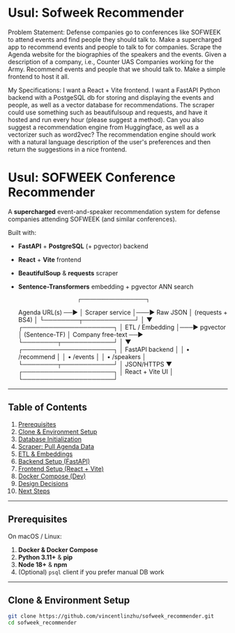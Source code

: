 # Usul: Sofweek Recommender

Problem Statement:
Defense companies go to conferences like SOFWEEK to attend events and find people they should talk to. Make a supercharged app to recommend events and people to talk to for companies. Scrape the Agenda website for the biographies of the speakers and the events. Given a description of a company, i.e., Counter UAS Companies working for the Army. Recommend events and people that we should talk to. Make a simple frontend to host it all.

My Specifications:
I want a React + Vite frontend. I want a FastAPI Python backend with a PostgeSQL db for storing and displaying the events and people, as well as a vector database for recommendations. The scraper could use something such as beautifulsoup and requests, and have it hosted and run every hour (please suggest a method). Can you also suggest a recommendation engine from Huggingface, as well as a vectorizer such as word2vec? The recommendation engine should work with a natural language description of the user's preferences and then return the suggestions in a nice frontend.

# Usul: SOFWEEK Conference Recommender

A **supercharged** event-and-speaker recommendation system for defense companies attending SOFWEEK (and similar conferences).  

Built with:
- **FastAPI** + **PostgreSQL** (+ pgvector) backend  
- **React** + **Vite** frontend  
- **BeautifulSoup** & **requests** scraper  
- **Sentence-Transformers** embedding + pgvector ANN search  

                         ┌─────────────────────┐
   Agenda URL(s) ──▶     │  Scraper service    │───►  Raw JSON
                         │ (requests + BS4)    │
                         └────────┬────────────┘
                                  │
                                  ▼
                         ┌─────────────────────┐
                         │  ETL / Embedding    │───►  pgvector
                         │  (Sentence-TF)      │
 Company free-text ──▶   └────────┬────────────┘
                                  │
                                  ▼
                         ┌─────────────────────┐
                         │ FastAPI backend     │
                         │  • /recommend       │
                         │  • /events          │
                         │  • /speakers        │
                         └────────┬────────────┘
                                  │ JSON/HTTPS
                                  ▼
                         ┌─────────────────────┐
                         │ React + Vite UI     │
                         └─────────────────────┘

---

## Table of Contents

1. [Prerequisites](#prerequisites)  
2. [Clone & Environment Setup](#clone--environment-setup)  
3. [Database Initialization](#database-initialization)  
4. [Scraper: Pull Agenda Data](#scraper-pull-agenda-data)  
5. [ETL & Embeddings](#etl--embeddings)  
6. [Backend Setup (FastAPI)](#backend-setup-fastapi)  
7. [Frontend Setup (React + Vite)](#frontend-setup-react--vite)  
8. [Docker Compose (Dev)](#docker-compose-dev)  
9. [Design Decisions](#design-decisions)  
10. [Next Steps](#next-steps)

---

## Prerequisites

On macOS / Linux:

1. **Docker & Docker Compose**  
2. **Python 3.11+** & **pip**  
3. **Node 18+** & **npm**  
4. (Optional) `psql` client if you prefer manual DB work

---

## Clone & Environment Setup

```bash
git clone https://github.com/vincentlinzhu/sofweek_recommender.git
cd sofweek_recommender

